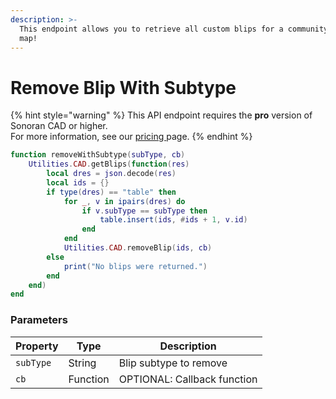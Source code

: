 ```yaml
---
description: >-
  This endpoint allows you to retrieve all custom blips for a community's live
  map!
---
```


# Remove Blip With Subtype

{% hint style="warning" %}
This API endpoint requires the **pro** version of Sonoran CAD or higher.\
For more information, see our [pricing ](../../../../../../pricing/faq/)page.
{% endhint %}

```lua
function removeWithSubtype(subType, cb)
    Utilities.CAD.getBlips(function(res)
        local dres = json.decode(res)
        local ids = {}
        if type(dres) == "table" then
            for _, v in ipairs(dres) do
                if v.subType == subType then
                    table.insert(ids, #ids + 1, v.id)
                end
            end
            Utilities.CAD.removeBlip(ids, cb)
        else
            print("No blips were returned.")
        end
    end)
end
```

### Parameters

| Property  | Type     | Description                 |
| --------- | -------- | --------------------------- |
| `subType` | String   | Blip subtype to remove      |
| `cb`      | Function | OPTIONAL: Callback function |
